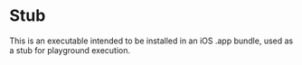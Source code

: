 # Stub

This is an executable intended to be installed in an iOS .app bundle, used as a stub for playground execution.
